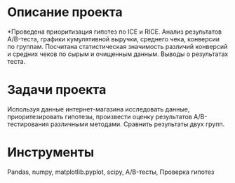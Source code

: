 # Описание проекта
*Проведена приоритизация гипотез по ICE и RICE. Анализ результатов A/B-теста, графики кумулятивной выручки, среднего чека,
конверсии по группам. Посчитана статистическая значимость различий конверсий и средних чеков по сырым и очищенным данным. Выводы о результатах теста.

# Задачи проекта
Используя данные интернет-магазина исследовать данные, приоритезировать гипотезы, произвести оценку результатов A/B-тестирования различными методами. Сравнить результаты двух групп.

# Инструменты
Pandas, numpy, matplotlib.pyplot, scipy, A/B-тесты, Проверка гипотез